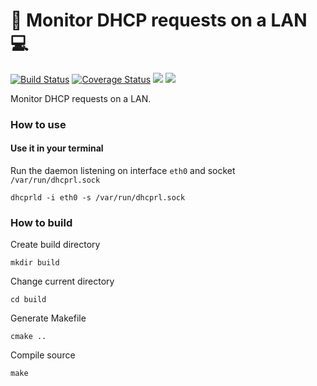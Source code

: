 # 👀 Monitor DHCP requests on a LAN 💻

[![Build Status](https://travis-ci.org/dog-ai/dhcprl.svg?branch=master)](https://travis-ci.org/dog-ai/dhcprl)
[![Coverage Status](https://coveralls.io/repos/github/dog-ai/dhcprl/badge.svg?branch=master)](https://coveralls.io/github/dog-ai/dhcprl?branch=master)
[![](https://img.shields.io/github/release/dog-ai/dhcprl.svg)](https://github.com/dog-ai/dhcprl/releases)
[![](https://img.shields.io/badge/license-MIT-blue.svg)](LICENSE) 

Monitor DHCP requests on a LAN.

### How to use

#### Use it in your terminal
Run the daemon listening on interface `eth0` and socket `/var/run/dhcprl.sock`
```
dhcprld -i eth0 -s /var/run/dhcprl.sock
```

### How to build
Create build directory
```
mkdir build
```

Change current directory
```
cd build
```

Generate Makefile
```
cmake ..
```

Compile source
```
make
```
